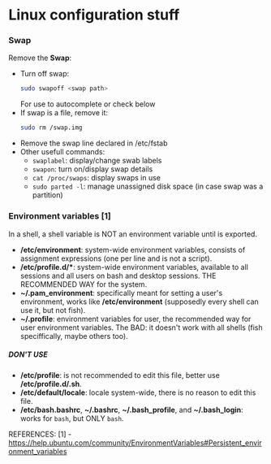 Linux configuration stuff
=========================

### Swap
Remove the **Swap**:
- Turn off swap:
  ```bash
  sudo swapoff <swap path>
  ```
  For __<swap path>__  use <tab> to autocomplete or check below
- If swap is a file, remove it:
  ```bash
  sudo rm /swap.img
  ```
- Remove the swap line declared in /etc/fstab
- Other usefull commands:
  - ```swaplabel```: display/change swab labels
  - ```swapon```: turn on/display swap details
  - ```cat /proc/swaps```: display swaps in use
  - ```sudo parted -l```: manage unassigned disk space (in case swap was a partition)


### Environment variables [1]
In a shell, a shell variable is NOT an environment variable until is exported.

- **/etc/environment**: system-wide environment variables, consists of assignment expressions (one per line and is not a script).
- **/etc/profile.d/\***: system-wide environment variables, available to all sessions and all users on bash and desktop sessions. THE RECOMMENDED WAY for the system.
- **~/.pam_environment**: specifically meant for setting a user's environment, works like **/etc/environment** (supposedly every shell can use it, but not fish).
- **~/.profile**: environment variables for user, the recommended way for user environment variables. The BAD: it doesn't work with all shells (fish speciffically, maybe others too).

##### DON'T USE
- **/etc/profile**: is not recommended to edit this file, better use **/etc/profile.d/<something>.sh**.
- **/etc/default/locale**: locale system-wide, there is no reason to edit this file.
- **/etc/bash.bashrc**, **~/.bashrc**, **~/.bash_profile**, and **~/.bash_login**: works for `bash`, but ONLY `bash`.


REFERENCES:
[1] - https://help.ubuntu.com/community/EnvironmentVariables#Persistent_environment_variables